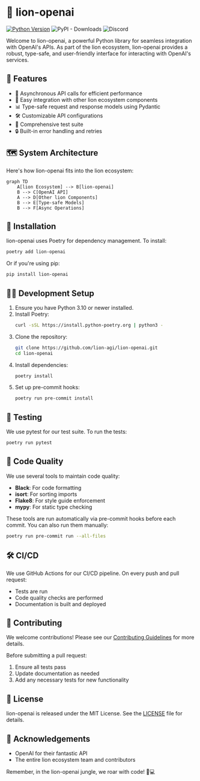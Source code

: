 # 🦁 lion-openai

[![Python Version](https://img.shields.io/badge/python-3.11%2B-blue)](https://www.python.org/downloads/)
![PyPI - Downloads](https://img.shields.io/pypi/dm/lion-openai?color=blue)
![Discord](https://img.shields.io/discord/1167495547670777866?color=7289da&label=discord&logo=discord)

Welcome to lion-openai, a powerful Python library for seamless integration with OpenAI's APIs. As part of the lion ecosystem, lion-openai provides a robust, type-safe, and user-friendly interface for interacting with OpenAI's services.

## 🌟 Features

- 🔄 Asynchronous API calls for efficient performance
- 🧩 Easy integration with other lion ecosystem components
- 📊 Type-safe request and response models using Pydantic
- 🛠 Customizable API configurations
- 🧪 Comprehensive test suite
- 🔒 Built-in error handling and retries

## 🗺 System Architecture

Here's how lion-openai fits into the lion ecosystem:

```mermaid
graph TD
    A[lion Ecosystem] --> B[lion-openai]
    B --> C[OpenAI API]
    A --> D[Other lion Components]
    B --> E[Type-safe Models]
    B --> F[Async Operations]
```

## 🚀 Installation

lion-openai uses Poetry for dependency management. To install:

```bash
poetry add lion-openai
```

Or if you're using pip:

```bash
pip install lion-openai
```

## 👨‍💻 Development Setup

1. Ensure you have Python 3.10 or newer installed.
2. Install Poetry:
   ```bash
   curl -sSL https://install.python-poetry.org | python3 -
   ```
3. Clone the repository:
   ```bash
   git clone https://github.com/lion-agi/lion-openai.git
   cd lion-openai
   ```
4. Install dependencies:
   ```bash
   poetry install
   ```
5. Set up pre-commit hooks:
   ```bash
   poetry run pre-commit install
   ```

## 🧪 Testing

We use pytest for our test suite. To run the tests:

```bash
poetry run pytest
```

## 🧹 Code Quality

We use several tools to maintain code quality:

- **Black**: For code formatting
- **isort**: For sorting imports
- **Flake8**: For style guide enforcement
- **mypy**: For static type checking

These tools are run automatically via pre-commit hooks before each commit. You can also run them manually:

```bash
poetry run pre-commit run --all-files
```

## 🛠 CI/CD

We use GitHub Actions for our CI/CD pipeline. On every push and pull request:

- Tests are run
- Code quality checks are performed
- Documentation is built and deployed

## 🤝 Contributing

We welcome contributions! Please see our [Contributing Guidelines](CONTRIBUTING.md) for more details.

Before submitting a pull request:

1. Ensure all tests pass
2. Update documentation as needed
3. Add any necessary tests for new functionality

## 📄 License

lion-openai is released under the MIT License. See the [LICENSE](LICENSE) file for details.

## 🙏 Acknowledgements

- OpenAI for their fantastic API
- The entire lion ecosystem team and contributors

Remember, in the lion-openai jungle, we roar with code! 🦁💻
